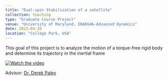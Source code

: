 ```yaml
---
title: "Dual-spin Stabilization of a satellite"
collection: teaching
type: "Graduate Course Project"
venue: "University of Maryland, ENAE646-Advanced Dynamics"
date: 2023-04-20
location: "College Park, USA"
---
```

This goal of this project is to analyze the motion of a torque-free rigid body and determine its
trajectory in the inertial frame

[![Watch the video](https://img.youtube.com/vi/y8K060h1tH8/sddefault.jpg)](https://youtu.be/y8K060h1tH8)

Advisor: [Dr. Derek Paley](https://scholar.google.com/citations?user=P9QqWAgAAAAJ&hl=en)
